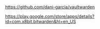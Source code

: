 https://github.com/dani-garcia/vaultwarden  
  
https://play.google.com/store/apps/details?id=com.x8bit.bitwarden&hl=en_US  
